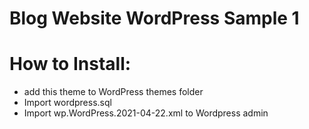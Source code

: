 # Blog Website WordPress Sample 1

# How to Install:

 - add this theme to WordPress themes folder
 - Import wordpress.sql
 - Import wp.WordPress.2021-04-22.xml to Wordpress admin